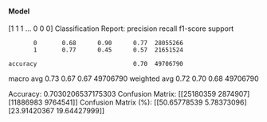 #### Model
[1 1 1 ... 0 0 0]
Classification Report:
              precision    recall  f1-score   support

           0       0.68      0.90      0.77  28055266
           1       0.77      0.45      0.57  21651524

    accuracy                           0.70  49706790
   macro avg       0.73      0.67      0.67  49706790
weighted avg       0.72      0.70      0.68  49706790

Accuracy: 0.7030206537175303
Confusion Matrix:
[[25180359  2874907]
 [11886983  9764541]]
Confusion Matrix (%):
[[50.65778539  5.78373096]
 [23.91420367 19.64427999]]
